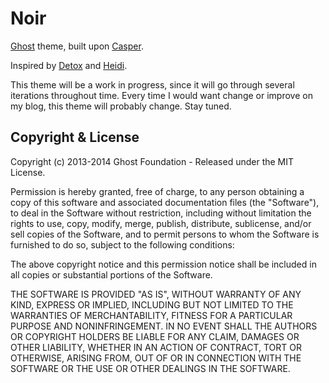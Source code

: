 # Noir

[Ghost](http://github.com/tryghost/ghost/) theme, built upon 
[Casper](https://github.com/TryGhost/Casper).

Inspired by [Detox](http://eatapapaya.com/Detox/detox.html) and 
[Heidi](https://github.com/interslice/ghost-theme-heidi).

This theme will be a work in progress, since it will go through several
iterations throughout time. Every time I would want change or improve
on my blog, this theme will probably change. Stay tuned.


## Copyright & License

Copyright (c) 2013-2014 Ghost Foundation - Released under the MIT License.

Permission is hereby granted, free of charge, to any person obtaining a copy of 
this software and associated documentation files (the "Software"), 
to deal in the Software without restriction, including without limitation 
the rights to use, copy, modify, merge, publish, distribute, sublicense, and/or 
sell copies of the Software, and to permit persons to whom the Software is 
furnished to do so, subject to the following conditions:

The above copyright notice and this permission notice shall be included in all 
copies or substantial portions of the Software.

THE SOFTWARE IS PROVIDED "AS IS", WITHOUT WARRANTY OF ANY KIND, EXPRESS OR 
IMPLIED, INCLUDING BUT NOT LIMITED TO THE WARRANTIES OF MERCHANTABILITY, 
FITNESS FOR A PARTICULAR PURPOSE AND NONINFRINGEMENT. 
IN NO EVENT SHALL THE AUTHORS OR COPYRIGHT HOLDERS BE LIABLE FOR ANY CLAIM, 
DAMAGES OR OTHER LIABILITY, WHETHER IN AN ACTION OF CONTRACT, 
TORT OR OTHERWISE, ARISING FROM, OUT OF OR IN CONNECTION WITH THE SOFTWARE 
OR THE USE OR OTHER DEALINGS IN THE SOFTWARE.
